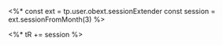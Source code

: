 <%*
const ext = tp.user.obext.sessionExtender
const session = ext.sessionFromMonth(3)
%>

<%* tR += session %> 